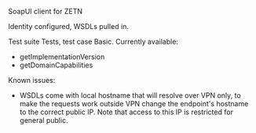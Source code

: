 SoapUI client for ZETN

Identity configured, WSDLs pulled in.

Test suite Tests, test case Basic. Currently available:
* getImplementationVersion
* getDomainCapabilities

Known issues:
* WSDLs come with local hostname that will resolve over VPN only, to make the requests work outside VPN change the endpoint's hostname to the correct public IP. Note that access to this IP is restricted for general public.